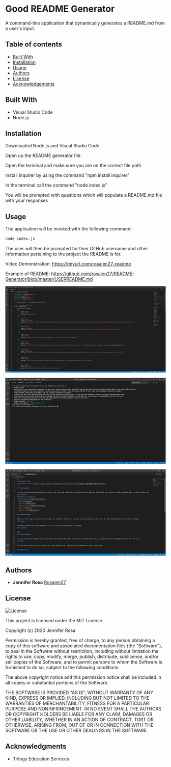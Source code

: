
# Good README Generator

A command-line application that dynamically generates a README.md from a user's input.


## Table of contents
* [Built With](#built-with)
* [Installation](#installation)
* [Usage](#usage)
* [Authors](#authors)
* [License](#license)
* [Acknowledgements](#acknowledgement)


## Built With

  - Visual Studio Code
  - Node.js


## Installation 
        
Downloaded Node.js and Visual Studio Code

Open up the README generator file

Open the terminal and make sure you are on the correct file path

Install inquirer by using the command "npm install inquirer" 

In the terminal call the command "node index.js"

You will be prompted with questions which will populate a README.md file with your responses


## Usage
        
The application will be invoked with the following command:

```sh
node index.js
```

The user will then be prompted for their GitHub username and other information pertaining to the project the README is for.


Video Demonstration: https://tinyurl.com/rosajen27-readme

Example of README: https://github.com/rosajen27/README-Generator/blob/master/USERREADME.md


![demo1](./assets/capture.JPG)


![demo2](./assets/capture2.JPG)


![demo3](./assets/capture3.JPG)

## Authors

  - **Jennifer Rosa**
    [Rosajen27](https://rosajen27.github.io/)


## License

![License](https://img.shields.io/badge/license-MIT%20License-blue.svg)

This project is licensed under the MIT License.

Copyright (c) 2020 Jennifer Rosa

Permission is hereby granted, free of charge, to any person obtaining a copy
of this software and associated documentation files (the "Software"), to deal
in the Software without restriction, including without limitation the rights
to use, copy, modify, merge, publish, distribute, sublicense, and/or sell
copies of the Software, and to permit persons to whom the Software is
furnished to do so, subject to the following conditions:

The above copyright notice and this permission notice shall be included in all
copies or substantial portions of the Software.

THE SOFTWARE IS PROVIDED "AS IS", WITHOUT WARRANTY OF ANY KIND, EXPRESS OR
IMPLIED, INCLUDING BUT NOT LIMITED TO THE WARRANTIES OF MERCHANTABILITY,
FITNESS FOR A PARTICULAR PURPOSE AND NONINFRINGEMENT. IN NO EVENT SHALL THE
AUTHORS OR COPYRIGHT HOLDERS BE LIABLE FOR ANY CLAIM, DAMAGES OR OTHER
LIABILITY, WHETHER IN AN ACTION OF CONTRACT, TORT OR OTHERWISE, ARISING FROM,
OUT OF OR IN CONNECTION WITH THE SOFTWARE OR THE USE OR OTHER DEALINGS IN THE
SOFTWARE.

## Acknowledgments

  - Trilogy Education Services
